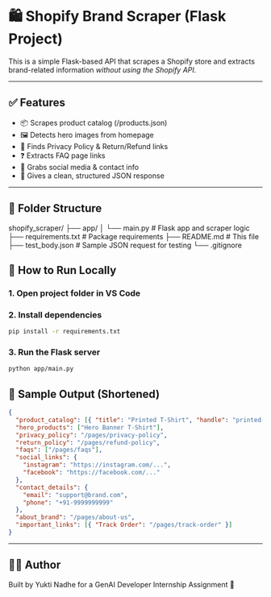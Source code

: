 # 🛍 Shopify Brand Scraper (Flask Project)

This is a simple Flask-based API that scrapes a Shopify store and extracts brand-related information *without using the Shopify API*.

---

## ✅ Features

- 📦 Scrapes product catalog (/products.json)
- 🖼 Detects hero images from homepage
- 🔐 Finds Privacy Policy & Return/Refund links
- ❓ Extracts FAQ page links
- 🔗 Grabs social media & contact info
- 🧠 Gives a clean, structured JSON response

---

## 📁 Folder Structure

shopify_scraper/ ├── app/ │   └── main.py              # Flask app and scraper logic ├── requirements.txt         # Package requirements ├── README.md                # This file ├── test_body.json           # Sample JSON request for testing └── .gitignore

## 🚀 How to Run Locally

### 1. Open project folder in VS Code

### 2. Install dependencies

```bash
pip install -r requirements.txt
```

### 3. Run the Flask server

```bash
python app/main.py 
```

## 🧾 Sample Output (Shortened)

```json
{
  "product_catalog": [{ "title": "Printed T-Shirt", "handle": "printed-tee" }],
  "hero_products": ["Hero Banner T-Shirt"],
  "privacy_policy": "/pages/privacy-policy",
  "return_policy": "/pages/refund-policy",
  "faqs": ["/pages/faqs"],
  "social_links": {
    "instagram": "https://instagram.com/...",
    "facebook": "https://facebook.com/..."
  },
  "contact_details": {
    "email": "support@brand.com",
    "phone": "‪+91-9999999999‬"
  },
  "about_brand": "/pages/about-us",
  "important_links": [{ "Track Order": "/pages/track-order" }]
}
```
---

## 👨‍💻 Author

Built by Yukti Nadhe for a GenAI Developer Internship Assignment 🚀

